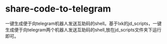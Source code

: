 # share-code-to-telegram
一键生成便于向telegram机器人发送互助码的shell。基于lxk的jd_scripts，一键生成便于向telegram两个机器人发送互助码的shell,放在jd_scripts文件夹下运行即可。
